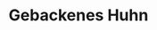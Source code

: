 ---
layout: blog
permalink: /gebackenes-huhn/
pagedesc: Gebackenes Huhn
title: Gebackenes Huhn
headline: Gebackenes Huhn
thumbnail: /assets/images/gebackenes-huhn.jpg
datafile: gebackenes-huhn
tags: [Hauptspeise, Huhn]
htmlbeforeheadend: blog/htmlbeforeheadend.html
htmlbeforebodyend: blog/htmlbeforebodyend.html
---